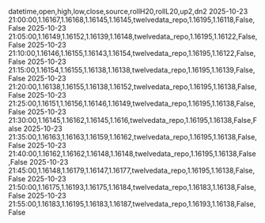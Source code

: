 datetime,open,high,low,close,source,rollH20,rollL20,up2,dn2
2025-10-23 21:00:00,1.16167,1.16168,1.16145,1.16145,twelvedata_repo,1.16195,1.16118,False,False
2025-10-23 21:05:00,1.16149,1.16152,1.16139,1.16148,twelvedata_repo,1.16195,1.16122,False,False
2025-10-23 21:10:00,1.16146,1.16155,1.16143,1.16154,twelvedata_repo,1.16195,1.16122,False,False
2025-10-23 21:15:00,1.16154,1.16155,1.16138,1.16138,twelvedata_repo,1.16195,1.16139,False,False
2025-10-23 21:20:00,1.16138,1.16155,1.16138,1.16152,twelvedata_repo,1.16195,1.16138,False,False
2025-10-23 21:25:00,1.16151,1.16156,1.16146,1.16149,twelvedata_repo,1.16195,1.16138,False,False
2025-10-23 21:30:00,1.16145,1.16162,1.16145,1.1616,twelvedata_repo,1.16195,1.16138,False,False
2025-10-23 21:35:00,1.16163,1.16163,1.16159,1.16162,twelvedata_repo,1.16195,1.16138,False,False
2025-10-23 21:40:00,1.16162,1.16162,1.16148,1.16148,twelvedata_repo,1.16195,1.16138,False,False
2025-10-23 21:45:00,1.16148,1.16179,1.16147,1.16177,twelvedata_repo,1.16195,1.16138,False,False
2025-10-23 21:50:00,1.16175,1.16193,1.16175,1.16184,twelvedata_repo,1.16183,1.16138,False,False
2025-10-23 21:55:00,1.16183,1.16195,1.16183,1.16187,twelvedata_repo,1.16193,1.16138,False,False
